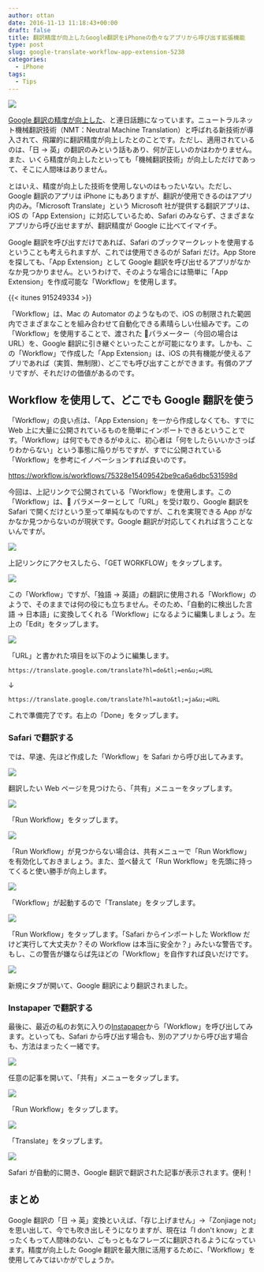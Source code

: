 ```yaml
---
author: ottan
date: 2016-11-13 11:18:43+00:00
draft: false
title: 翻訳精度が向上したGoogle翻訳をiPhoneの色々なアプリから呼び出す拡張機能
type: post
slug: google-translate-workflow-app-extension-5238
categories:
  - iPhone
tags:
  - Tips
---
```


![](/uploads/2016/11/161113-582845d6e8a93.jpg)

[Google 翻訳の精度が向上した](https://nlab.itmedia.co.jp/nl/articles/1611/12/news021.html)、と連日話題になっています。ニュートラルネット機械翻訳技術（NMT：Neutral Machine Translation）と呼ばれる新技術が導入されて、飛躍的に翻訳精度が向上したとのことです。ただし、適用されているのは、「日 → 英」の翻訳のみという話もあり、何が正しいのかはわかりません。また、いくら精度が向上したといっても「機械翻訳技術」が向上しただけであって、そこに人間味はありません。

とはいえ、精度が向上した技術を使用しないのはもったいない。ただし、Google 翻訳のアプリは iPhone にもありますが、翻訳が使用できるのはアプリ内のみ。「Microsoft Translate」という Microsoft 社が提供する翻訳アプリは、iOS の「App Extension」に対応しているため、Safari のみならず、さまざまなアプリから呼び出せますが、翻訳精度が Google に比べてイマイチ。

Google 翻訳を呼び出すだけであれば、Safari のブックマークレットを使用するということも考えられますが、これでは使用できるのが Safari だけ。App Store を探しても、「App Extension」として Google 翻訳を呼び出せるアプリがなかなか見つかりません。というわけで、そのような場合には簡単に「App Extension」を作成可能な「Workflow」を使用します。

{{< itunes 915249334 >}}

「Workflow」は、Mac の Automator のようなもので、iOS の制限された範囲内でさまざまなことを組み合わせて自動化できる素晴らしい仕組みです。この「Workflow」を使用することで、渡された  パラメーター（今回の場合は URL）を、Google 翻訳に引き継ぐといったことが可能になります。しかも、この「Workflow」で作成した「App Extension」は、iOS の共有機能が使えるアプリであれば（実質、無制限）、どこでも呼び出すことができます。有償のアプリですが、それだけの価値があるのです。

## Workflow を使用して、どこでも Google 翻訳を使う

「Workflow」の良い点は、「App Extension」を一から作成しなくても、すでに Web 上に大量に公開されているものを簡単にインポートできるということです。「Workflow」は何でもできるがゆえに、初心者は「何をしたらいいかさっぱりわからない」という事態に陥りがちですが、すでに公開されている「Workflow」を参考にイノベーションすれば良いのです。

https://workflow.is/workflows/75328e15409542be9ca6a6dbc531598d

今回は、上記リンクで公開されている「Workflow」を使用します。この「Workflow」は、 パラメーターとして「URL」を受け取り、Google 翻訳を Safari で開くだけという至って単純なものですが、これを実現できる App がなかなか見つからないのが現状です。Google 翻訳が対応してくれれば言うことないんですが。

![](/uploads/2016/11/161113-582845e3a495f.png)

上記リンクにアクセスしたら、「GET WORKFLOW」をタップします。

![](/uploads/2016/11/161113-582845e884dc7.png)

この「Workflow」ですが、「独語 → 英語」の翻訳に使用される「Workflow」のようで、そのままでは何の役にも立ちません。そのため、「自動的に検出した言語 → 日本語」に変換してくれる「Workflow」になるように編集しましょう。左上の「Edit」をタップします。

![](/uploads/2016/11/161113-582845ef13d8b.png)

「URL」と書かれた項目を以下のように編集します。

    https://translate.google.com/translate?hl=de&tl;=en&u;=URL

↓

    https://translate.google.com/translate?hl=auto&tl;=ja&u;=URL

これで準備完了です。右上の「Done」をタップします。

### Safari で翻訳する

では、早速、先ほど作成した「Workflow」を Safari から呼び出してみます。

![](/uploads/2016/11/161113-582845f5a2333.png)

翻訳したい Web ページを見つけたら、「共有」メニューをタップします。

![](/uploads/2016/11/161113-582845fb151ab.png)

「Run Workflow」をタップします。

![](/uploads/2016/11/161113-58284600977d9.png)

「Run Workflow」が見つからない場合は、共有メニューで「Run Workflow」を有効化しておきましょう。また、並べ替えて「Run Workflow」を先頭に持ってくると使い勝手が向上します。

![](/uploads/2016/11/161113-58284606958e9.png)

「Workflow」が起動するので「Translate」をタップします。

![](/uploads/2016/11/161113-5828460bf0a34.png)

「Run Workflow」をタップします。「Safari からインポートした Workflow だけど実行して大丈夫か？その Workflow は本当に安全か？」みたいな警告です。もし、この警告が嫌ならば先ほどの「Workflow」を自作すれば良いだけです。

![](/uploads/2016/11/161113-582846124a273.png)

新規にタブが開いて、Google 翻訳により翻訳されました。

### Instapaper で翻訳する

最後に、最近の私のお気に入りの[Instapaper](/posts/2016/11/pocket-to-instapaper-5181/)から「Workflow」を呼び出してみます。といっても、Safari から呼び出す場合も、別のアプリから呼び出す場合も、方法はまったく一緒です。

![](/uploads/2016/11/161113-58284618b0f4e.png)

任意の記事を開いて、「共有」メニューをタップします。

![](/uploads/2016/11/161113-5828461f1110c.png)

「Run Workflow」をタップします。

![](/uploads/2016/11/161113-58284628084d8.png)

「Translate」をタップします。

![](/uploads/2016/11/161113-5828462f163d9.png)

Safari が自動的に開き、Google 翻訳で翻訳された記事が表示されます。便利！

## まとめ

Google 翻訳の「日 → 英」変換といえば、「存じ上げません」→「Zonjiage not」を思い出して、今でも吹き出しそうになりますが、現在は「I don't know」とまったくもって人間味のない、ごもっともなフレーズに翻訳されるようになっています。精度が向上した Google 翻訳を最大限に活用するために、「Workflow」を使用してみてはいかがでしょうか。
